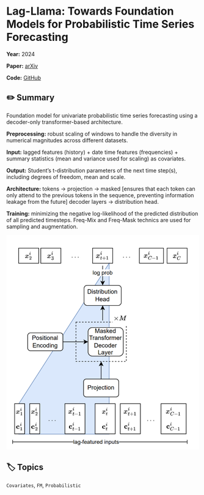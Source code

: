 # Lag-Llama: Towards Foundation Models for Probabilistic Time Series Forecasting

**Year:** 2024

**Paper:** [arXiv](https://arxiv.org/pdf/2310.08278)

**Code:** [GitHub](https://github.com/time-series-foundation-models/lag-llama)

## ✏️ Summary
Foundation model for univariate probabilistic time series forecasting using a decoder-only transformer-based architecture.

**Preprocessing:** robust scaling of windows to handle the diversity in numerical magnitudes across different datasets.

**Input:** lagged features (history) + date time features (frequencies) + summary statistics (mean and variance used for scaling) as covariates.

**Output:** Student’s t-distribution parameters of the next time step(s), including degrees of freedom, mean and scale.

**Architecture:** tokens -> projection -> masked [ensures that each token can only attend to the previous tokens in the sequence, preventing information leakage from the future] decoder layers -> distribution head.

**Training:** minimizing the negative log-likelihood of the predicted distribution of all predicted timesteps. Freq-Mix and Freq-Mask technics are used for sampling and augmentation.

![Figure](../figures/lag-llama-towards-foundation-models-for-probabilistic-time-series-forecasting.png)

## 🏷️ Topics
`Covariates`, `FM`, `Probabilistic`
